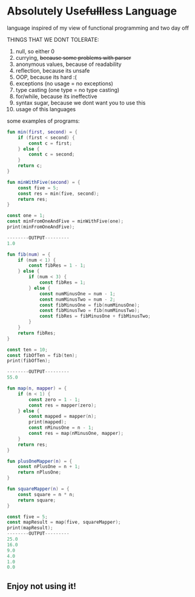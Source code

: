 # Absolutely Use~~full~~less Language

language inspired of my view of functional programming and two day off

THINGS THAT WE DONT TOLERATE:
1) null, so either 0
2) currying, ~~because some problems with parser~~
3) anonymous values, because of readability
4) reflection, because its unsafe
5) OOP, because its hard :(
6) exceptions (no usage = no exceptions)
8) type casting (one type = no type casting)
9) for/while, because its ineffective
10) syntax sugar, because we dont want you to use this
11) usage of this languages

some examples of programs:

```kotlin
fun min(first, second) = {
    if (first < second) {
        const c = first;
    } else {
        const c = second;
    }
    return c;
}

fun minWithFive(second) = {
    const five = 5;
    const res = min(five, second);
    return res;
}

const one = 1;
const minFromOneAndFive = minWithFive(one);
print(minFromOneAndFive);

--------OUTPUT---------
1.0
```

```kotlin
fun fib(num) = {
    if (num < 1) {
        const fibRes = 1 - 1;
    } else {
        if (num < 3) {
            const fibRes = 1;
        } else {
            const numMinusOne = num - 1;
            const numMinusTwo = num - 2;
            const fibMinusOne = fib(numMinusOne);
            const fibMinusTwo = fib(numMinusTwo);
            const fibRes = fibMinusOne + fibMinusTwo;
        }
    }
    return fibRes;
}

const ten = 10;
const fibOfTen = fib(ten);
print(fibOfTen);

--------OUTPUT---------
55.0
```

```kotlin
fun map(n, mapper) = {
    if (n < 1) {
        const zero = 1 - 1;
        const res = mapper(zero);
    } else {
        const mapped = mapper(n);
        print(mapped);
        const nMinusOne = n - 1;
        const res = map(nMinusOne, mapper);
    }
    return res;
}

fun plusOneMapper(n) = {
    const nPlusOne = n + 1;
    return nPlusOne;
}

fun squareMapper(n) = {
    const square = n * n;
    return square;
}

const five = 5;
const mapResult = map(five, squareMapper);
print(mapResult);
--------OUTPUT---------
25.0
16.0
9.0
4.0
1.0
0.0
```

## Enjoy not using it!
